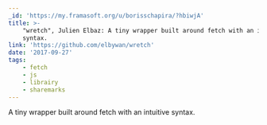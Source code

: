 ```yaml
---
_id: 'https://my.framasoft.org/u/borisschapira/?hbiwjA'
title: >-
    "wretch", Julien Elbaz: A tiny wrapper built around fetch with an intuitive
    syntax.
link: 'https://github.com/elbywan/wretch'
date: '2017-09-27'
tags:
    - fetch
    - js
    - librairy
    - sharemarks
---
```


<div class="markdown"><p>A tiny wrapper built around fetch with an intuitive syntax.
</p></div>
